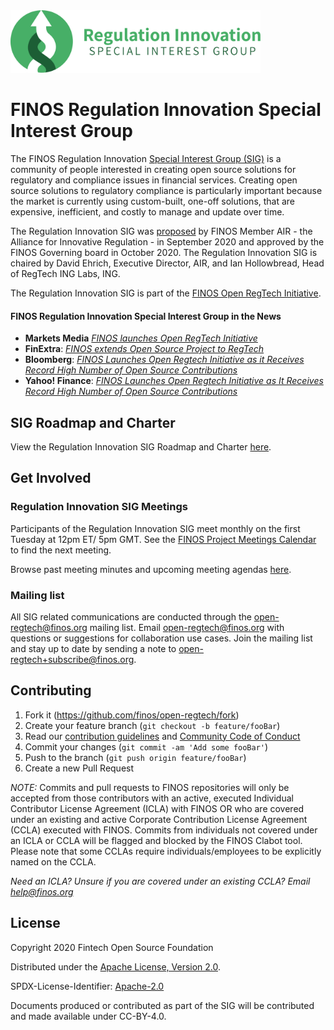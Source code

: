 
<img src="https://github.com/finos/branding/blob/master/sig-logos/regulation-innovation-sig/Horizontal/2020_REGSIG_Logo_Horizontal.svg" width="400">

# FINOS Regulation Innovation Special Interest Group

The FINOS Regulation Innovation [Special Interest Group (SIG)](https://github.com/finos/community/tree/master/governance#special-interest-groups) is a community of people interested in creating open source solutions for regulatory and compliance issues in financial services. Creating open source solutions to regulatory compliance is particularly important because the market is currently using custom-built, one-off solutions, that are expensive, inefficient, and costly to manage and update over time.

The Regulation Innovation SIG was [proposed](https://github.com/finos/community/issues/66) by FINOS Member AIR - the Alliance for Innovative Regulation - in September 2020 and approved by the FINOS Governing board in October 2020. The Regulation Innovation SIG is chaired by David Ehrich, Executive Director, AIR, and Ian Hollowbread, Head of RegTech ING Labs, ING.

The Regulation Innovation SIG is part of the [FINOS Open RegTech Initiative](https://www.finos.org/open-regtech).

#### FINOS Regulation Innovation Special Interest Group in the News
- **Markets Media** *[FINOS launches Open RegTech Initiative](https://www.marketsmedia.com/finos-launches-open-regtech-initiative/)*
- **FinExtra**: *[FINOS extends Open Source Project to RegTech](https://www.finextra.com/pressarticle/84971/finos-extends-open-source-project-to-regtech?utm_medium=rssfinextra&utm_source=finextrafeed)*
- **Bloomberg**: *[FINOS Launches Open Regtech Initiative as it Receives Record High Number of Open Source Contributions](https://www.bloomberg.com/press-releases/2020-11-13/finos-launches-open-regtech-initiative-as-it-receives-record-high-number-of-open-source-contributions)*
- **Yahoo! Finance**: *[FINOS Launches Open Regtech Initiative as It Receives Record High Number of Open Source Contributions](https://finance.yahoo.com/news/finos-launches-open-regtech-initiative-050000867.html)*

## SIG Roadmap and Charter

View the Regulation Innovation SIG Roadmap and Charter [here](https://github.com/finos/open-regtech-sig/blob/master/resources/20201021%20Regulation%20Innovation%20SIG%20proposal.pdf).

## Get Involved

### Regulation Innovation SIG Meetings
Participants of the Regulation Innovation SIG meet monthly on the first Tuesday at 12pm ET/ 5pm GMT. See the [FINOS Project Meetings Calendar](https://calendar.google.com/calendar/u/0/embed?src=finos.org_fac8mo1rfc6ehscg0d80fi8jig@group.calendar.google.com&ctz=America/New_York) to find the next meeting.

Browse past meeting minutes and upcoming meeting agendas [here](https://github.com/finos/open-regtech/issues?q=label%3Ameeting+).

### Mailing list
All SIG related communications are conducted through the open-regtech@finos.org mailing list. Email open-regtech@finos.org with questions or suggestions for collaboration use cases. 
Join the mailing list and stay up to date by sending a note to open-regtech+subscribe@finos.org.

## Contributing

1. Fork it (<https://github.com/finos/open-regtech/fork>)
2. Create your feature branch (`git checkout -b feature/fooBar`)
3. Read our [contribution guidelines](.github/CONTRIBUTING.md) and [Community Code of Conduct](https://www.finos.org/code-of-conduct)
4. Commit your changes (`git commit -am 'Add some fooBar'`)
5. Push to the branch (`git push origin feature/fooBar`)
6. Create a new Pull Request

_NOTE:_ Commits and pull requests to FINOS repositories will only be accepted from those contributors with an active, executed Individual Contributor License Agreement (ICLA) with FINOS OR who are covered under an existing and active Corporate Contribution License Agreement (CCLA) executed with FINOS. Commits from individuals not covered under an ICLA or CCLA will be flagged and blocked by the FINOS Clabot tool. Please note that some CCLAs require individuals/employees to be explicitly named on the CCLA.

*Need an ICLA? Unsure if you are covered under an existing CCLA? Email [help@finos.org](mailto:help@finos.org)*


## License

Copyright 2020 Fintech Open Source Foundation

Distributed under the [Apache License, Version 2.0](http://www.apache.org/licenses/LICENSE-2.0).

SPDX-License-Identifier: [Apache-2.0](https://spdx.org/licenses/Apache-2.0)

Documents produced or contributed as part of the SIG will be contributed and made available under CC-BY-4.0.
